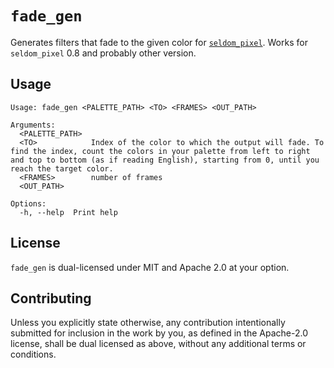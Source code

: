 # `fade_gen`

Generates filters that fade to the given color for
[`seldom_pixel`](https://github.com/Seldom-SE/seldom_pixel/). Works for `seldom_pixel` 0.8 and
probably other version.

## Usage

```
Usage: fade_gen <PALETTE_PATH> <TO> <FRAMES> <OUT_PATH>

Arguments:
  <PALETTE_PATH>
  <TO>            Index of the color to which the output will fade. To find the index, count the colors in your palette from left to right and top to bottom (as if reading English), starting from 0, until you reach the target color.
  <FRAMES>        number of frames
  <OUT_PATH>

Options:
  -h, --help  Print help
```

## License

`fade_gen` is dual-licensed under MIT and Apache 2.0 at your option.

## Contributing

Unless you explicitly state otherwise, any contribution intentionally submitted for inclusion in the
work by you, as defined in the Apache-2.0 license, shall be dual licensed as above, without any
additional terms or conditions.
